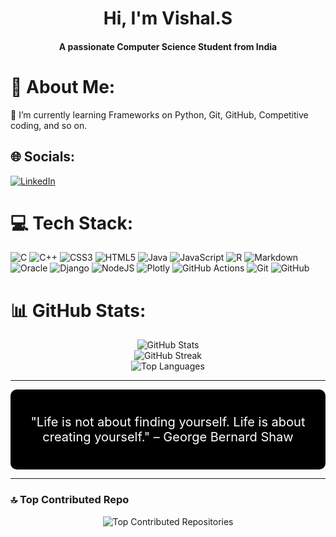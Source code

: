 <h1 align="center">Hi, I'm Vishal.S</h1>
<h4 align="center">A passionate Computer Science Student from India</h3>

# 💫 About Me:

🌱 I’m currently learning Frameworks on Python, Git, GitHub, Competitive coding, and so on.<br>

## 🌐 Socials:

[![LinkedIn](https://img.shields.io/badge/LinkedIn-%230077B5.svg?logo=linkedin&logoColor=white)](https://linkedin.com/in/https://www.linkedin.com/in/vishal-s-650a1928b/)

# 💻 Tech Stack:

![C](https://img.shields.io/badge/c-%2300599C.svg?style=flat&logo=c&logoColor=white) ![C++](https://img.shields.io/badge/c++-%2300599C.svg?style=flat&logo=c%2B%2B&logoColor=white) ![CSS3](https://img.shields.io/badge/css3-%231572B6.svg?style=flat&logo=css3&logoColor=white) ![HTML5](https://img.shields.io/badge/html5-%23E34F26.svg?style=flat&logo=html5&logoColor=white) ![Java](https://img.shields.io/badge/java-%23ED8B00.svg?style=flat&logo=openjdk&logoColor=white) ![JavaScript](https://img.shields.io/badge/javascript-%23323330.svg?style=flat&logo=javascript&logoColor=%23F7DF1E) ![R](https://img.shields.io/badge/r-%23276DC3.svg?style=flat&logo=r&logoColor=white) ![Markdown](https://img.shields.io/badge/markdown-%23000000.svg?style=flat&logo=markdown&logoColor=white) ![Oracle](https://img.shields.io/badge/Oracle-F80000?style=flat&logo=oracle&logoColor=white) ![Django](https://img.shields.io/badge/django-%23092E20.svg?style=flat&logo=django&logoColor=white) ![NodeJS](https://img.shields.io/badge/node.js-6DA55F?style=flat&logo=node.js&logoColor=white) ![Plotly](https://img.shields.io/badge/Plotly-%233F4F75.svg?style=flat&logo=plotly&logoColor=white) ![GitHub Actions](https://img.shields.io/badge/github%20actions-%232671E5.svg?style=flat&logo=githubactions&logoColor=white) ![Git](https://img.shields.io/badge/git-%23F05033.svg?style=flat&logo=git&logoColor=white) ![GitHub](https://img.shields.io/badge/github-%23121011.svg?style=flat&logo=github&logoColor=white)

# 📊 GitHub Stats:

<div align="center">
  <img src="https://github-readme-stats.vercel.app/api?username=vishals25&theme=dark&hide_border=false&include_all_commits=true&count_private=true" alt="GitHub Stats"/>
  <br/>
  <img src="https://github-readme-streak-stats.herokuapp.com/?user=vishals25&theme=dark&hide_border=false" alt="GitHub Streak"/>
  <br/>
  <img src="https://github-readme-stats.vercel.app/api/top-langs/?username=vishals25&theme=dark&hide_border=false&include_all_commits=true&count_private=true&layout=compact" alt="Top Languages"/>
</div>

---

<div align="center" style="background-color: black; color: white; padding: 20px; border-radius: 10px; font-size:20px;">
  <p>"Life is not about finding yourself. Life is about creating yourself." – George Bernard Shaw</p>
</div>

---

### 🔝 Top Contributed Repo

<div align="center">
  <img src="https://github-contributor-stats.vercel.app/api?username=vishals25&limit=5&theme=dark&combine_all_yearly_contributions=true" alt="Top Contributed Repositories"/>
</div>
